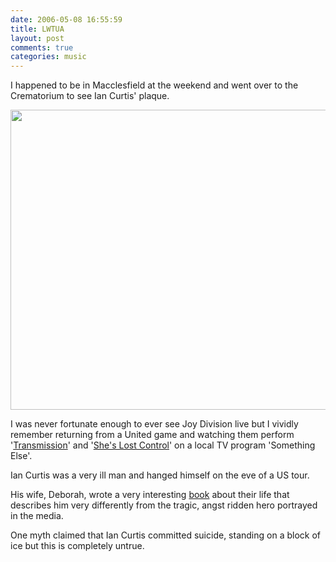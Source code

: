 ```yaml
---
date: 2006-05-08 16:55:59
title: LWTUA
layout: post
comments: true
categories: music
---
```

I happened to be in Macclesfield at the weekend and went over to the
Crematorium to see Ian Curtis' plaque.

<a title="curtis.jpg" href="http://picasaweb.google.com/lh/photo/x5n-aIG6hAGl_vX6dsBdTQ?feat=embedwebsite"><img src="http://lh6.ggpht.com/_l2uGy1RGCiE/TRDVwrQ7eLI/AAAAAAAABqg/zwtI-byb_FM/s800/curtis.jpg" height="480" width="640" /></a>

I was never fortunate enough to ever see Joy Division live but I vividly
remember returning from a United game and watching them perform
'[Transmission](http://video.google.com/videoplay?docid=-1314915584940560089&q=Joy+Division)'
and '[She's Lost Control](http://video.google.com/videoplay?docid=3810783091155128454&q=%22Joy+Division%22)'
on a local TV program 'Something Else'.

Ian Curtis was a very ill man and hanged himself on the eve of a US tour.

His wife, Deborah, wrote a very interesting
[book](http://www.amazon.co.uk/exec/obidos/ASIN/0571224814/qid=1147081346/sr=8-1/ref=sr_8_xs_ap_i1_xgl/202-2505147-5837430)
about their life that describes him very differently from the tragic,
angst ridden hero portrayed in the media.

One myth claimed that Ian Curtis committed suicide, standing on a block
of ice but this is completely untrue.
